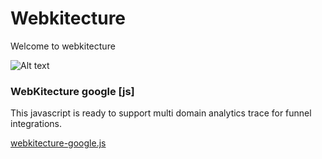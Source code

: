# Webkitecture

Welcome to webkitecture

![Alt text](http://coronadofactory.com/webkitecture/webkitecture-800px.png "Optional title")

### WebKitecture google [js]

This javascript is ready to support multi domain analytics trace for funnel integrations.

[webkitecture-google.js](https://github.com/coronadoland/webkitecture/blob/master/webkitecture-google.js)